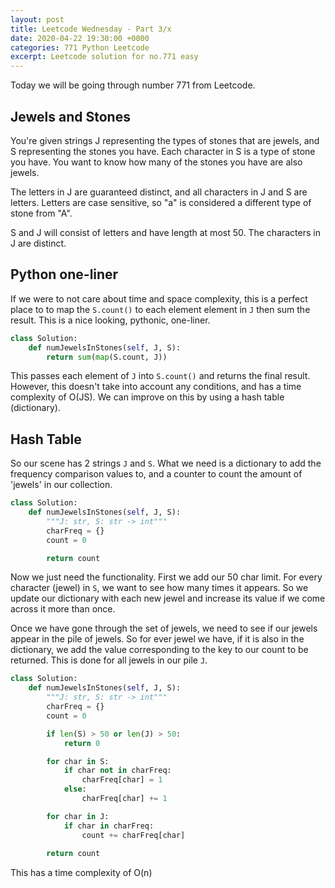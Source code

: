 ```yaml
---
layout: post
title: Leetcode Wednesday - Part 3/x
date: 2020-04-22 19:30:00 +0000
categories: 771 Python Leetcode
excerpt: Leetcode solution for no.771 easy
---
```


Today we will be going through number 771 from Leetcode.

## Jewels and Stones
You're given strings J representing the types of stones that are jewels, and S representing the stones you have.  Each character in S is a type of stone you have.  You want to know how many of the stones you have are also jewels.

The letters in J are guaranteed distinct, and all characters in J and S are letters. Letters are case sensitive, so "a" is considered a different type of stone from "A".

S and J will consist of letters and have length at most 50.
The characters in J are distinct.


## Python one-liner
If we were to not care about time and space complexity, this is a perfect place to to map the `S.count()` to each element element in `J` then sum the result. This is a nice looking, pythonic, one-liner.

```python
class Solution:
    def numJewelsInStones(self, J, S):
        return sum(map(S.count, J))
```
This passes each element of `J` into `S.count()` and returns the final result. However, this doesn't take into account any conditions, and has a time complexity of O(JS). We can improve on this by using a hash table (dictionary).


## Hash Table
So our scene has 2 strings `J` and `S`. What we need is a dictionary to add the frequency comparison values to, and a counter to count the amount of 'jewels' in our collection. 

```python
class Solution:
    def numJewelsInStones(self, J, S):
        """J: str, S: str -> int"""
        charFreq = {}
        count = 0

        return count
```

Now we just need the functionality. First we add our 50 char limit. For every character (jewel) in `S`, we want to see how many times it appears. So we update our dictionary with each new jewel and increase its value if we come across it more than once.

Once we have gone through the set of jewels, we need to see if our jewels appear in the pile of jewels. So for ever jewel we have, if it is also in the dictionary, we add the value corresponding to the key to our count to be returned. This is done for all jewels in our pile `J`.


```python
class Solution:
    def numJewelsInStones(self, J, S):
        """J: str, S: str -> int"""
        charFreq = {}
        count = 0

        if len(S) > 50 or len(J) > 50:
            return 0

        for char in S:
            if char not in charFreq:
                charFreq[char] = 1
            else:
                charFreq[char] += 1

        for char in J:
            if char in charFreq:
                count += charFreq[char]
        
        return count
```

This has a time complexity of O(n)